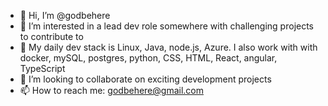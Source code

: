 - 👋 Hi, I’m @godbehere
- 👀 I’m interested in a lead dev role somewhere with challenging projects to contribute to
- 🌱 My daily dev stack is Linux, Java, node.js, Azure. I also work with with docker, mySQL, postgres, python, CSS, HTML, React, angular, TypeScript
- 💞️ I’m looking to collaborate on exciting development projects
- 📫 How to reach me: godbehere@gmail.com

<!---
godbehere/godbehere is a ✨ special ✨ repository because its `README.md` (this file) appears on your GitHub profile.
You can click the Preview link to take a look at your changes.
--->
